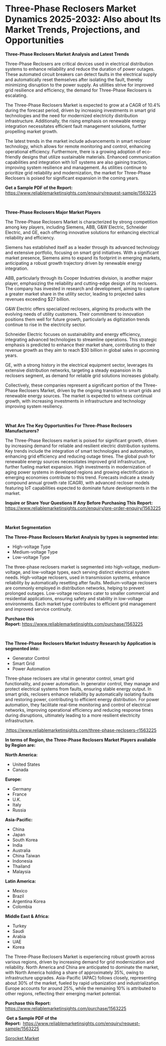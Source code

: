<p><h1>Three-Phase Reclosers Market Dynamics 2025-2032: Also about Its Market Trends, Projections, and Opportunities</h1></p><p><strong>Three-Phase Reclosers Market Analysis and Latest Trends</strong></p>
<p><p>Three-Phase Reclosers are critical devices used in electrical distribution systems to enhance reliability and reduce the duration of power outages. These automated circuit breakers can detect faults in the electrical supply and automatically reset themselves after isolating the fault, thereby minimizing disruption to the power supply. As utilities strive for improved grid resilience and efficiency, the demand for Three-Phase Reclosers is escalating.</p><p>The Three-Phase Reclosers Market is expected to grow at a CAGR of 10.4% during the forecast period, driven by increasing investments in smart grid technologies and the need for modernized electricity distribution infrastructure. Additionally, the rising emphasis on renewable energy integration necessitates efficient fault management solutions, further propelling market growth. </p><p>The latest trends in the market include advancements in smart recloser technology, which allows for remote monitoring and control, enhancing operational efficiency. Furthermore, there is a growing adoption of eco-friendly designs that utilize sustainable materials. Enhanced communication capabilities and integration with IoT systems are also gaining traction, improving system resilience and management. As utilities continue to prioritize grid reliability and modernization, the market for Three-Phase Reclosers is poised for significant expansion in the coming years.</p></p>
<p><strong>Get a Sample PDF of the Report:&nbsp;</strong> <a href="https://www.reliablemarketinsights.com/enquiry/request-sample/1563225?utm_campaign=2013&utm_medium=2&utm_source=Github&utm_content=ia&utm_term=11042025&utm_id=three-phase-reclosers">https://www.reliablemarketinsights.com/enquiry/request-sample/1563225</a></p>
<p>&nbsp;</p>
<p><strong>Three-Phase Reclosers Major Market Players</strong></p>
<p><p>The Three-Phase Reclosers Market is characterized by strong competition among key players, including Siemens, ABB, G&W Electric, Schneider Electric, and GE, each offering innovative solutions for enhancing electrical reliability and efficiency.</p><p>Siemens has established itself as a leader through its advanced technology and extensive portfolio, focusing on smart grid initiatives. With a significant market presence, Siemens aims to expand its footprint in emerging markets, anticipating a robust growth trajectory driven by renewable energy integration.</p><p>ABB, particularly through its Cooper Industries division, is another major player, emphasizing the reliability and cutting-edge design of its reclosers. The company has invested in research and development, aiming to capture a greater market share in the utility sector, leading to projected sales revenues exceeding $27 billion.</p><p>G&W Electric offers specialized reclosers, aligning its products with the evolving needs of utility customers. Their commitment to innovation positions them well for future growth, particularly as digitization trends continue to rise in the electricity sector.</p><p>Schneider Electric focuses on sustainability and energy efficiency, integrating advanced technologies to streamline operations. This strategic emphasis is predicted to enhance their market share, contributing to their revenue growth as they aim to reach $30 billion in global sales in upcoming years.</p><p>GE, with a strong history in the electrical equipment sector, leverages its extensive distribution networks, targeting a steady expansion in its reclosers segment, as demand for reliable grid solutions increases globally.</p><p>Collectively, these companies represent a significant portion of the Three-Phase Reclosers Market, driven by the ongoing transition to smart grids and renewable energy sources. The market is expected to witness continual growth, with increasing investments in infrastructure and technology improving system resiliency.</p></p>
<p>&nbsp;</p>
<p><strong>What Are The Key Opportunities For Three-Phase Reclosers Manufacturers?</strong></p>
<p><p>The Three-Phase Reclosers market is poised for significant growth, driven by increasing demand for reliable and resilient electric distribution systems. Key trends include the integration of smart technologies and automation, enhancing grid efficiency and reducing outage times. The global push for renewable energy sources necessitates improved grid infrastructure, further fueling market expansion. High investments in modernization of aging power systems in developed regions and growing electrification in emerging economies contribute to this trend. Forecasts indicate a steady compound annual growth rate (CAGR), with advanced recloser models featuring IoT capabilities expected to dominate future developments in the market.</p></p>
<p><strong>Inquire or Share Your Questions If Any Before Purchasing This Report:</strong> <a href="https://www.reliablemarketinsights.com/enquiry/pre-order-enquiry/1563225?utm_campaign=2013&utm_medium=2&utm_source=Github&utm_content=ia&utm_term=11042025&utm_id=three-phase-reclosers">https://www.reliablemarketinsights.com/enquiry/pre-order-enquiry/1563225</a></p>
<p>&nbsp;</p>
<p><strong>Market Segmentation</strong></p>
<p><strong>The Three-Phase Reclosers Market Analysis by types is segmented into:</strong></p>
<p><ul><li>High-voltage Type</li><li>Medium-voltage Type</li><li>Low-voltage Type</li></ul></p>
<p><p>The three-phase reclosers market is segmented into high-voltage, medium-voltage, and low-voltage types, each serving distinct electrical system needs. High-voltage reclosers, used in transmission systems, enhance reliability by automatically resetting after faults. Medium-voltage reclosers are commonly employed in distribution networks, helping to prevent prolonged outages. Low-voltage reclosers cater to smaller commercial and residential applications, ensuring safety and stability in low-voltage environments. Each market type contributes to efficient grid management and improved service continuity.</p></p>
<p><strong>Purchase this Report:&nbsp;</strong><a href="https://www.reliablemarketinsights.com/purchase/1563225?utm_campaign=2013&utm_medium=2&utm_source=Github&utm_content=ia&utm_term=11042025&utm_id=three-phase-reclosers">https://www.reliablemarketinsights.com/purchase/1563225</a></p>
<p>&nbsp;</p>
<p><strong>The Three-Phase Reclosers Market Industry Research by Application is segmented into:</strong></p>
<p><ul><li>Generator Control</li><li>Smart Grid</li><li>Power Automation</li></ul></p>
<p><p>Three-phase reclosers are vital in generator control, smart grid functionality, and power automation. In generator control, they manage and protect electrical systems from faults, ensuring stable energy output. In smart grids, reclosers enhance reliability by automatically isolating faults and restoring power, contributing to efficient energy distribution. For power automation, they facilitate real-time monitoring and control of electrical networks, improving operational efficiency and reducing response times during disruptions, ultimately leading to a more resilient electricity infrastructure.</p></p>
<p><a href="https://www.reliablemarketinsights.com/three-phase-reclosers-r1563225?utm_campaign=2013&utm_medium=2&utm_source=Github&utm_content=ia&utm_term=11042025&utm_id=three-phase-reclosers">&nbsp;https://www.reliablemarketinsights.com/three-phase-reclosers-r1563225</a></p>
<p><strong>In terms of Region, the Three-Phase Reclosers Market Players available by Region are:</strong></p>
<p>
    <p> <strong> North America: </strong>
        <ul>
            <li>United States</li>
            <li>Canada</li>
        </ul>
        </p> 
    <p> <strong> Europe: </strong>
        <ul>
            <li>Germany</li>
            <li>France</li>
            <li>U.K.</li>
            <li>Italy</li>
            <li>Russia</li>
        </ul>
        </p> 
    <p> <strong> Asia-Pacific: </strong>
        <ul>
            <li>China</li>
            <li>Japan</li>
            <li>South Korea</li>
            <li>India</li>
            <li>Australia</li>
            <li>China Taiwan</li>
            <li>Indonesia</li>
            <li>Thailand</li>
            <li>Malaysia</li>
        </ul>
        </p> 
    <p> <strong> Latin America: </strong>
        <ul>
            <li>Mexico</li>
            <li>Brazil</li>
            <li>Argentina Korea</li>
            <li>Colombia</li>
        </ul>
        </p> 
    <p> <strong> Middle East & Africa: </strong>
        <ul>
            <li>Turkey</li>
            <li>Saudi</li>
            <li>Arabia</li>
            <li>UAE</li>
            <li>Korea</li>
        </ul>
    </p>
    </p>
<p><p>The Three-Phase Reclosers Market is experiencing robust growth across various regions, driven by increasing demand for grid modernization and reliability. North America and China are anticipated to dominate the market, with North America holding a share of approximately 35%, owing to infrastructure upgrades. Asia-Pacific (APAC) follows closely, representing about 30% of the market, fueled by rapid urbanization and industrialization. Europe accounts for around 25%, while the remaining 10% is attributed to other regions, reflecting their emerging market potential.</p></p>
<p><strong>Purchase this Report: </strong><a href="https://www.reliablemarketinsights.com/purchase/1563225?utm_campaign=2013&utm_medium=2&utm_source=Github&utm_content=ia&utm_term=11042025&utm_id=three-phase-reclosers">https://www.reliablemarketinsights.com/purchase/1563225</a></p>
<p>&nbsp;<strong>Get a Sample PDF of the Report:&nbsp;&nbsp;</strong><a href="https://www.reliablemarketinsights.com/enquiry/request-sample/1563225?utm_campaign=2013&utm_medium=2&utm_source=Github&utm_content=ia&utm_term=11042025&utm_id=three-phase-reclosers">https://www.reliablemarketinsights.com/enquiry/request-sample/1563225</a></p>
<p><strong></strong></p>
<p><p><a href="https://github.com/ogbadujonito22/Market-Research-Report-List-1/blob/main/sprocket-market.md?utm_campaign=2013&utm_medium=2&utm_source=Github&utm_content=ia&utm_term=11042025&utm_id=three-phase-reclosers">Sprocket Market</a></p></p>